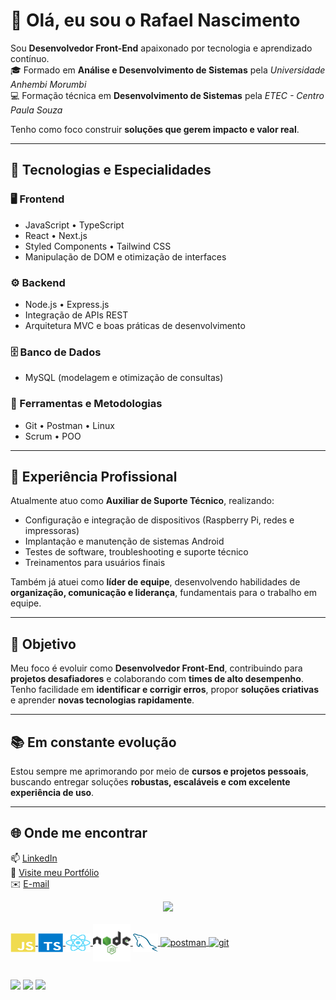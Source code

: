 # 👋 Olá, eu sou o Rafael Nascimento  

Sou **Desenvolvedor Front-End** apaixonado por tecnologia e aprendizado contínuo.  
🎓 Formado em **Análise e Desenvolvimento de Sistemas** pela *Universidade Anhembi Morumbi*  
💻 Formação técnica em **Desenvolvimento de Sistemas** pela *ETEC - Centro Paula Souza*  

Tenho como foco construir **soluções que gerem impacto e valor real**.

---

## 🚀 Tecnologias e Especialidades  

### 🖥️ Frontend  
- JavaScript • TypeScript  
- React • Next.js  
- Styled Components • Tailwind CSS  
- Manipulação de DOM e otimização de interfaces  

### ⚙️ Backend  
- Node.js • Express.js  
- Integração de APIs REST  
- Arquitetura MVC e boas práticas de desenvolvimento  

### 🗄️ Banco de Dados  
- MySQL (modelagem e otimização de consultas)  

### 🧰 Ferramentas e Metodologias  
- Git • Postman • Linux  
- Scrum • POO  

---

## 💼 Experiência Profissional  

Atualmente atuo como **Auxiliar de Suporte Técnico**, realizando:  
- Configuração e integração de dispositivos (Raspberry Pi, redes e impressoras)  
- Implantação e manutenção de sistemas Android  
- Testes de software, troubleshooting e suporte técnico  
- Treinamentos para usuários finais  

Também já atuei como **líder de equipe**, desenvolvendo habilidades de **organização, comunicação e liderança**, fundamentais para o trabalho em equipe.

---

## 🎯 Objetivo  

Meu foco é evoluir como **Desenvolvedor Front-End**, contribuindo para **projetos desafiadores** e colaborando com **times de alto desempenho**.  
Tenho facilidade em **identificar e corrigir erros**, propor **soluções criativas** e aprender **novas tecnologias rapidamente**.

---

## 📚 Em constante evolução  

Estou sempre me aprimorando por meio de **cursos e projetos pessoais**, buscando entregar soluções **robustas, escaláveis e com excelente experiência de uso**.

---

## 🌐 Onde me encontrar  

📫 [LinkedIn](https://www.linkedin.com/in/rafael-do-nascimento-santos-554178218/)  
💼 <a href="https://www.rafaeldev01.com.br" target="_blank">Visite meu Portfólio</a></br>
✉️ [E-mail](mailto:rafael.nascimento.santos1@outlook.com)

<div align="center">
  <a href="https://github.com/RafaDev01">
  <img height="180em" src="https://github-readme-stats.vercel.app/api/top-langs/?username=RafaDev01&layout=compact&langs_count=7&theme=dracula"/>
</div>

<div style="display: inline_block"><br>
  <img align="center" alt="Rafa-Js" height="30" width="40" src="https://raw.githubusercontent.com/devicons/devicon/master/icons/javascript/javascript-plain.svg"/>
  <img align="center" alt="Rafa-Js" height="30" width="40" src="https://raw.githubusercontent.com/devicons/devicon/master/icons/typescript/typescript-plain.svg"/>
  <img align="center" alt="Rafa-React" height="30" width="40" src="https://raw.githubusercontent.com/devicons/devicon/master/icons/react/react-original.svg">
  <img align="center" alt="Rafa-Node height="50" width="60" src="https://raw.githubusercontent.com/devicons/devicon/master/icons/nodejs/nodejs-original-wordmark.svg"/>
  <img align="center" alt="Rafa-Js" height="30" width="40" src="https://raw.githubusercontent.com/devicons/devicon/master/icons/mysql/mysql-plain.svg"/>
  <img align="center" alt="postman" width="40" height="40" src="https://www.vectorlogo.zone/logos/getpostman/getpostman-icon.svg"/>
  <img align="center" src="https://www.vectorlogo.zone/logos/git-scm/git-scm-icon.svg" alt="git" width="40" height="40"/>
</div>
  
  ##
 
<div> 
  <a href = "mailto:rflwwe123@hotmail.com"><img src="https://img.shields.io/badge/Microsoft_Outlook-0078D4?style=for-the-badge&logo=microsoft-outlook&logoColor=white"></a>
  <a href = "mailto:rflwweita2@gmail.com"><img src="https://img.shields.io/badge/-Gmail-%23333?style=for-the-badge&logo=gmail&logoColor=white" target="_blank"></a>
  <a href="https://www.linkedin.com/in/rafael-do-nascimento-santos-554178218/" target="_blank"><img src="https://img.shields.io/badge/-LinkedIn-%230077B5?style=for-the-badge&logo=linkedin&logoColor=white"></a> 
  
 
</div>
